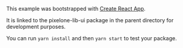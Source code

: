 This example was bootstrapped with [Create React App](https://github.com/facebook/create-react-app).

It is linked to the pixelone-lib-ui package in the parent directory for development purposes.

You can run `yarn install` and then `yarn start` to test your package.
